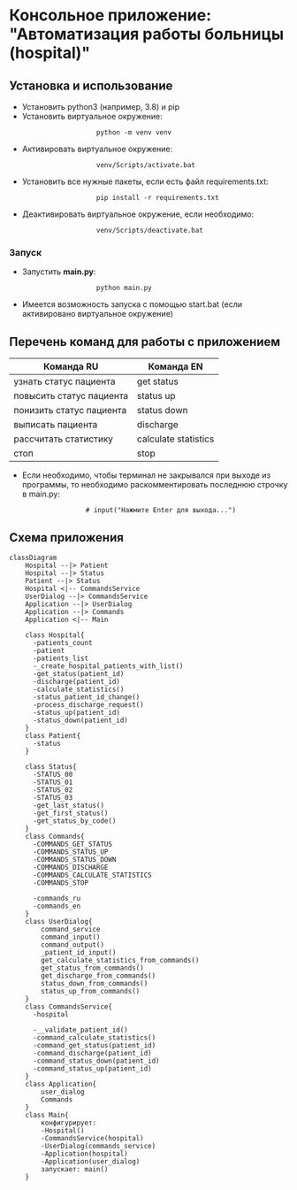 # Консольное приложение: "Автоматизация работы больницы (hospital)"


## Установка и использование
* Установить python3 (например, 3.8) и pip
* Установить виртуальное окружение:
```console
                      python -m venv venv
```
* Активировать виртуальное окружение:
```
                      venv/Scripts/activate.bat
```

* Установить все нужные пакеты, если есть файл requirements.txt:
```console
                      pip install -r requirements.txt
```
* Деактивировать виртуальное окружение, если необходимо:
```
                      venv/Scripts/deactivate.bat
```

### Запуск
* Запустить **main.py**:
```console
                      python main.py
```

* Имеется возможность запуска с помощью start.bat (если активировано виртуальное окружение)

## Перечень команд для работы с приложением

 Команда RU                   | Команда EN              |
|------------------------------|-------------------------|
| узнать статус пациента       | get status              |
| повысить статус пациента     | status up               |
| понизить статус пациента     | status down             |
| выписать пациента            | discharge               |
| рассчитать статистику        | calculate statistics    |
| стоп                         | stop                    |

* Если необходимо, чтобы терминал не закрывался при выходе из программы, то необходимо раскомментировать последнюю строчку в main.py: 

                      # input("Нажмите Enter для выхода...")

## Схема приложения
```mermaid
classDiagram
    Hospital --|> Patient
    Hospital --|> Status
    Patient --|> Status
    Hospital <|-- CommandsService
    UserDialog --|> CommandsService
    Application --|> UserDialog
    Application --|> Commands
    Application <|-- Main
    
    class Hospital{
      -patients_count
      -patient
      -patients_list
      -_create_hospital_patients_with_list()
      -get_status(patient_id)
      -discharge(patient_id)
      -calculate_statistics()
      -status_patient_id_change()
      -process_discharge_request()
      -status_up(patient_id)
      -status_down(patient_id)
    }
    class Patient{
      -status
    }
    
    class Status{
      -STATUS_00
      -STATUS_01
      -STATUS_02
      -STATUS_03
      -get_last_status()
      -get_first_status()
      -get_status_by_code()
    }
    class Commands{
      -COMMANDS_GET_STATUS
      -COMMANDS_STATUS_UP
      -COMMANDS_STATUS_DOWN
      -COMMANDS_DISCHARGE
      -COMMANDS_CALCULATE_STATISTICS
      -COMMANDS_STOP

      -commands_ru
      -commands_en
    }
    class UserDialog{
        command_service
        command_input()
        command_output()
        _patient_id_input()
        get_calculate_statistics_from_commands()
        get_status_from_commands()
        get_discharge_from_commands()
        status_down_from_commands()
        status_up_from_commands()
    }
    class CommandsService{
      -hospital
    
      -__validate_patient_id()
      -command_calculate_statistics()
      -command_get_status(patient_id)
      -command_discharge(patient_id)
      -command_status_down(patient_id)
      -command_status_up(patient_id)
    }
    class Application{
        user_dialog
        Commands
    }
    class Main{
        конфигурирует:
        -Hospital()
        -CommandsService(hospital)
        -UserDialog(commands_service)
        -Application(hospital)
        -Application(user_dialog)
        запускает: main()
    }
```
